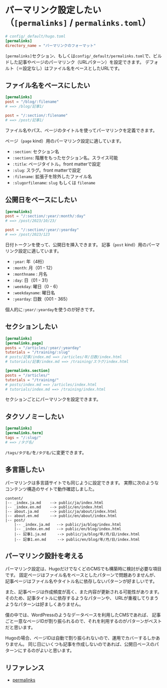 # パーマリンク設定したい（`[permalinks]` / `permalinks.toml`）

```toml
# config/_default/hugo.toml
[permalinks]
directory_name = "パーマリンクのフォーマット"
```

`[permalinks]`セクション、もしくは`config/_default/permalinks.toml`で、ビルドした記事やページのパーマリンク（URLパターン）を設定できます。
デフォルト（＝設定なし）はファイル名をベースとしたURLです。

## ファイル名をベースにしたい

```toml
[permalinks]
post = "/blog/:filename"
# ==> /blog/記事1/

post = "/:section/:filename"
# ==> /post/記事1/
```

ファイル名やパス、ページのタイトルを使ってパーマリンクを定義できます。

ページ（`page` kind）用のパーマリンク設定に適しています。

- `:section`: セクション名
- `:sections`: 階層をもったセクション名。スライス可能
- `:title`: ページタイトル。front matterで設定
- `:slug`: スラグ。front matterで設定
- `:filename`: 拡張子を除外したファイル名
- `:slugorfilename`: `slug` もしくは `filename`

## 公開日をベースにしたい

```toml
[permalinks]
post = "/:section/:year/:month/:day"
# ==> /post/2023/10/23/

post = "/:section/:year/:yearday"
# ==> /post/2023/123
```

日付トークンを使って、公開日を挿入できます。
記事（`post` kind）用のパーマリンク設定に適しています。

- `:year`: 年（4桁）
- `:month`: 月（01 - 12）
- `:monthname` : 月名
- `:day`: 日（01 - 31）
- `:weekday`: 曜日（0 - 6）
- `:weekdayname`: 曜日名
- `:yearday`: 日数（001 - 365）

個人的に`:year/:yearday`を使うのが好きです。

## セクションしたい

```toml
[permalinks]
[permalinks.page]
posts = "/articles/:year/:yearday"
tutorials = "/training/:slug"
# posts/記事/index.md ==> /articles/年/日数/index.html
# tutorials/記事/index.md ==> /training/スラグ/index.html

[permalinks.section]
posts = "/articles/"
tutorials = "/training/"
# posts/index.md ==> /articles/index.html
# tutorials/index.md ==> /training/index.html
```

セクションごとにパーマリンクを設定できます。

## タクソノミーしたい

```toml
[permalinks]
[permalinks.term]
tags = "/:slug/"
# ==> /タグ名/
```

`/tags/タグ名/`を`/タグ名/`に変更できます。

## 多言語したい

パーマリンクは多言語サイトでも同じように設定できます。
実際に次のようなコンテンツ構造のサイトで動作確認しました。

```console
content/
|-- _index.ja.md    --> public/ja/index.html
|-- _index.en.md    --> public/en/index.html
|-- about.ja.md     --> public/ja/about/index.html
|-- about.en.md     --> public/en/about/index.html
|-- post/
    |-- _index.ja.md   --> public/ja/blog/index.html
    |-- _index.en.md   --> public/en/blog/index.html
    |-- 記事1.ja.md     --> public/ja/blog/年/月/日/index.html
    |-- 記事1.en.md     --> public/en/blog/年/月/日/index.html
```

## パーマリンク設計を考える

パーマリンク設定は、HugoだけでなくどのCMSでも構築時に検討が必要な項目です。
固定ページはファイル名をベースとしたパターンで問題ありませんが、
記事ページはファイル名やタイトル名に依存しないパターンが好ましいです。

また、記事ページは作成頻度が高く、また内容が更新される可能性があります。
そのため、記事タイトルに依存するようなパターンや、
URLが重複してりまうようなパターンは好ましくありません。

僕の中では、WordPressのようなデータベースを利用したCMSであれば、
記事ごと一意なページIDが割り振られるので、それを利用するのがパターンがベストだと思います。

Hugoの場合、ページIDは自動で割り振られないので、運用でカバーするしかありません。
同じ日にいくつも記事を作成しないのであれば、公開日ベースのパターンにするのがよいと思います。

## リファレンス

- [permalinks](https://gohugo.io/content-management/urls/#permalinks)
